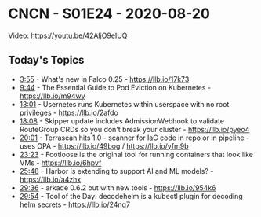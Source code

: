 # CNCN - S01E24 - 2020-08-20

Video: https://youtu.be/42AljO9eIUQ

## Today's Topics

- [3:55](https://www.youtube.com/watch?v=42AljO9eIUQ&t=235) - What's new in Falco 0.25 - https://llb.io/17k73
- [9:44](https://www.youtube.com/watch?v=42AljO9eIUQ&t=584) - The Essential Guide to Pod Eviction on Kubernetes - https://llb.io/m94wy
- [13:01](https://www.youtube.com/watch?v=42AljO9eIUQ&t=781) - Usernetes runs Kubernetes within userspace with no root privileges - https://llb.io/2afdo
- [18:08](https://www.youtube.com/watch?v=42AljO9eIUQ&t=1088) - Skipper update includes AdmissionWebhook to validate RouteGroup CRDs so you don't break your cluster - https://llb.io/pyeo4
- [20:01](https://www.youtube.com/watch?v=42AljO9eIUQ&t=1201) - Terrascan hits 1.0 - scanner for IaC code in repo or in pipeline - uses OPA - https://llb.io/49bog / https://llb.io/yfm9b
- [23:23](https://www.youtube.com/watch?v=42AljO9eIUQ&t=1403) - Footloose is the original tool for running containers that look like VMs - https://llb.io/6hpvf
- [25:48](https://www.youtube.com/watch?v=42AljO9eIUQ&t=1548) - Harbor is extending to support AI and ML models? - https://llb.io/a4zhx
- [29:36](https://www.youtube.com/watch?v=42AljO9eIUQ&t=1776) - arkade 0.6.2 out with new tools - https://llb.io/954k6
- [29:54](https://www.youtube.com/watch?v=42AljO9eIUQ&t=1794) - Tool of the Day: decodehelm is a kubectl plugin for decoding helm secrets - https://llb.io/24nq7
